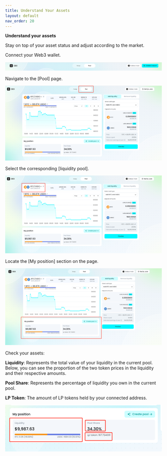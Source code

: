 ```yaml
---
title: Understand Your Assets
layout: default
nav_order: 20
---
```


**Understand your assets**

Stay on top of your asset status and adjust according to the market.

Connect your Web3 wallet.

![](images/Understand_your_assets/media/image1.png)

Navigate to the \[Pool\] page.

![](images/Understand_your_assets/media/image2.png)

Select the corresponding \[liquidity pool\].

![](images/Understand_your_assets/media/image3.png)

Locate the \[My position\] section on the page.

![](images/Understand_your_assets/media/image4.png)

Check your assets:

**Liquidity**: Represents the total value of your liquidity in the current pool.\
Below, you can see the proportion of the two token prices in the liquidity and their respective amounts.

**Pool Share**: Represents the percentage of liquidity you own in the current pool.

**LP Token**: The amount of LP tokens held by your connected address.

![](images/Understand_your_assets/media/image5.png)
